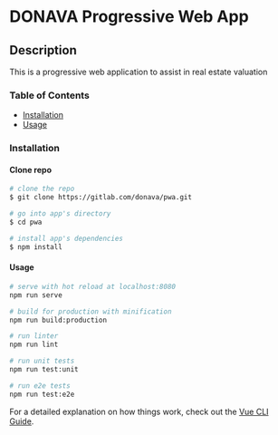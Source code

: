 # DONAVA Progressive Web App

## Description

This is a progressive web application to assist in real estate valuation



### Table of Contents

- [Installation](#installation)
- [Usage](#usage)

### Installation

#### Clone repo

``` bash
# clone the repo
$ git clone https://gitlab.com/donava/pwa.git

# go into app's directory
$ cd pwa

# install app's dependencies
$ npm install
```

#### Usage

``` bash
# serve with hot reload at localhost:8080
npm run serve

# build for production with minification
npm run build:production

# run linter
npm run lint

# run unit tests
npm run test:unit

# run e2e tests
npm run test:e2e

```

For a detailed explanation on how things work, check out the [Vue CLI Guide](https://cli.vuejs.org/guide/).
